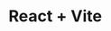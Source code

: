 # React + Vite

<div class="github-card" data-user="itzarnabpal"></div>
<script src="https://cdn.jsdelivr.net/gh/lepture/github-cards@latest/jsdelivr/widget.js"></script>
